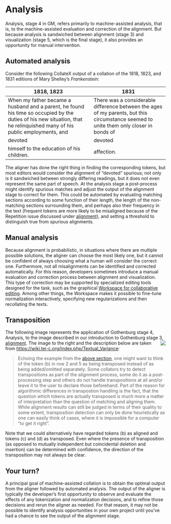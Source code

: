 # Analysis

Analysis, stage 4 in GM, refers primarily to machine-assisted analysis, that is, to the machine-assisted evaluation and correction of the alignment. But because analysis is sandwiched between alignment (stage 3) and visualization (stage 5, which is the final stage), it also provides an opportunity for manual intervention.

## Automated analysis

Consider the following CollateX output of a collation of the 1818, 1823, and 1831 editions of Mary Shelley’s _Frankenstein_:

1818, 1823 | 1831
---- | ---- 
When my father became a husband and a parent, he found his time so occupied by the duties of his new situation, that he relinquished many of his public employments, and | There was a considerable difference between the ages of my parents, but this circumstance seemed to unite them only closer in bonds of
devoted | devoted 
himself to the education of his children. | affection.

The aligner has done the right thing in finding the corresponding tokens, but most editors would consider the alignment of “devoted” spurious; not only is it sandwiched between strongly differing readings, but it does not even represent the same part of speech. At the analysis stage a post-process might identify spurious matches and adjust the output of the alignment stage to correct for them. This could be automated by evaluating matching sections according to some function of their length, the length of the non-matching sections surrounding them, and perhaps also their frequency in the text (frequent tokens are more likely to be misaligned because of the Repetition issue discussed under [alignment](alignment.md)), and setting a threshold to distinguish true from spurious alignments.

## Manual analysis

Because alignment is probabilistic, in situations where there are multiple possible solutions, the aligner can choose the most likely one, but it cannot be confident of always choosing what a human will consider the correct one. Furthermore, not all misalignments can be identified and corrected automatically. For this reason, developers sometimes introduce a manual evaluation and correction process between alignment and visualization. This type of correction may be supported by specialized editing tools designed for the task, such as the graphical [Workspace for collaborative editing](http://dharchive.org/paper/DH2014/Paper-224.xml). Among other things, the Workspace makes it possible to fine-tune normalization interactively, specifying new regularizations and then recollating the texts. 

## Transposition

The following image represents the application of Gothenburg stage 4, Analysis, to the image described in our introduction to Gothenburg stage 3, [alignment](alignment.md). <img src="../../images/Collation_Analyzer.png" align="right"/>The image to the right and the description below are taken from <https://wiki.tei-c.org/index.php/Textual_Variance>:
 
> Echoing the example from the [above section](alignment.md), one might want to think of the token (b) in row 2 and 5 as being transposed instead of as being added/omitted separately. Some collators try to detect transpositions as part of the alignment process, some do it as a post-processing step and others do not handle transpositions at all and/or leave it to the user to declare those beforehand. Part of the reason for algorithmic differences in transpostion handling is the fact, that the question which tokens are actually transposed is much more a matter of interpretation than the question of matching and aligning them. While alignment results can still be judged in terms of their quality to some extent, transposition detection can only be done heuristically as one can easily think of cases, where it is impossible for a computer “to get it right”.

Note that we could alternatively have regarded tokens (b) as aligned and tokens (c) and (d) as transposed. Even where the presence of transposition (as opposed to mutually independent but coincidental deletion and insertion) can be determined with confidence, the direction of the transposition may not always be clear.

## Your turn?

A principal goal of machine-assisted collation is to obtain the optimal output from the aligner followed by automated analysis. The output of the aligner is typically the developer’s first opportunity to observe and evaluate the effects of any tokenization and normalization decisions, and to refine those decisions and rerun the aligner as needed. For that reason, it may not be possible to identify analysis opportunities in your own project until you’ve had a chance to see the output of the alignment stage.